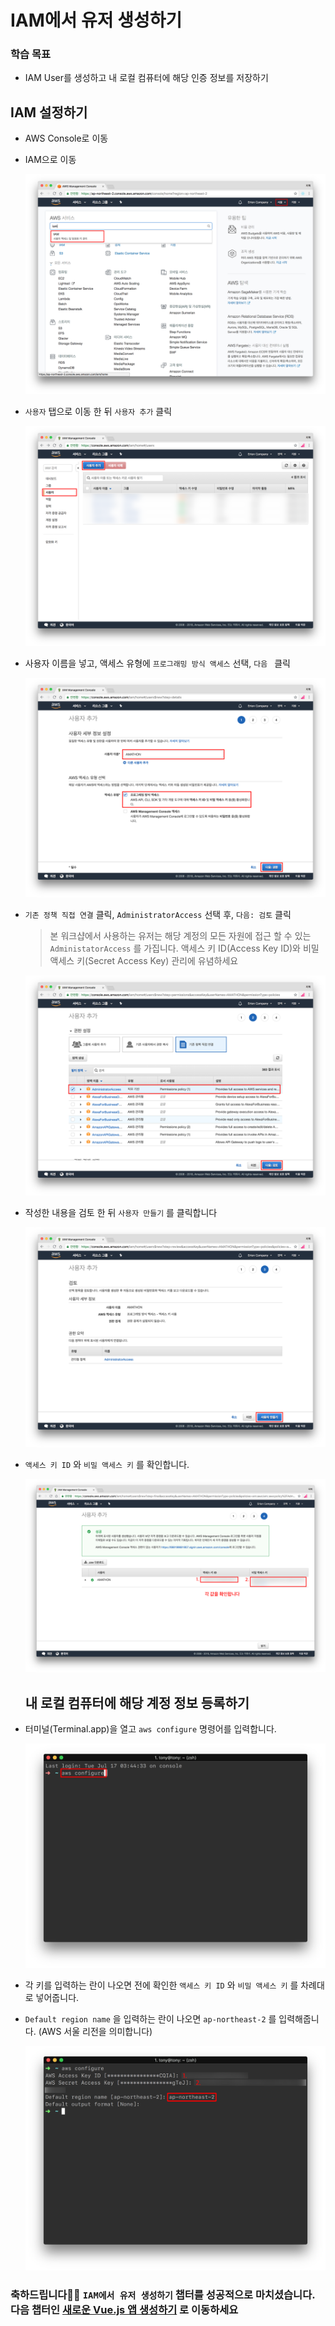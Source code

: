 

# IAM에서 유저 생성하기

### 학습 목표

- IAM User를 생성하고 내 로컬 컴퓨터에 해당 인증 정보를 저장하기

## IAM 설정하기

- AWS Console로 이동

- IAM으로 이동

  ![screenshot-1](./images/screenshot-1.png)

- `사용자` 탭으로 이동 한 뒤 `사용자 추가` 클릭

  ![screenshot-2.png](./images/screenshot-2.png)

- 사용자 이름을 넣고, 액세스 유형에 `프로그래밍 방식 액세스` 선택, `다음 ` 클릭

  ![screenshot-3.png](./images/screenshot-3.png)

- `기존 정책 직접 연결` 클릭, `AdministratorAccess` 선택 후, `다음: 검토` 클릭

  > 본 워크샵에서 사용하는 유저는 해당 계정의 모든 자원에 접근 할 수 있는 `AdministatorAccess` 를 가집니다. 액세스 키 ID(Access Key ID)와 비밀 액세스 키(Secret Access Key) 관리에 유념하세요

  ![screenshot-4.png](./images/screenshot-4.png)

- 작성한 내용을 검토 한 뒤 `사용자 만들기` 를 클릭합니다

  ![screenshot-5.png](./images/screenshot-5.png)

- `액세스 키 ID` 와 `비밀 액세스 키` 를 확인합니다.

  ![screenshot-6.png](./images/screenshot-6.png)

  ## 내 로컬 컴퓨터에 해당 계정 정보 등록하기

- 터미널(Terminal.app)을 열고 `aws configure` 명령어를 입력합니다.

  ![screenshot-7.png](./images/screenshot-7.png)

- 각 키를 입력하는 란이 나오면 전에 확인한 `액세스 키 ID` 와 `비밀 액세스 키` 를 차례대로 넣어줍니다.

- `Default region name` 을 입력하는 란이 나오면 `ap-northeast-2` 를 입력해줍니다. (AWS 서울 리전을 의미합니다)

  ![screenshot-8.png](./images/screenshot-8.png)

### 축하드립니다🎉🎉 `IAM에서 유저 생성하기` 챕터를 성공적으로 마치셨습니다. 다음 챕터인 [새로운 Vue.js 앱 생성하기](../3_vue/README.md) 로 이동하세요 